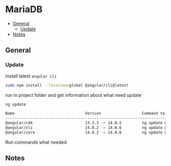 # MariaDB

<!-- toc -->

- [General](#general)
  - [Update](#update)
- [Notes](#notes)


<!-- tocstop -->

## General

### Update

Install latest `angular cli`
``` bash
sudo npm install --location=global @angular/cli@latest
```
run in project folder and get information about what need update
``` bash
ng update

Name                               Version                  Command to update
--------------------------------------------------------------------------------
@angular/cdk                       13.3.3 -> 14.0.5         ng update @angular/cdk
@angular/cli                       14.0.2 -> 14.0.6         ng update @angular/cli
@angular/core                      14.0.2 -> 14.0.6         ng update @angular/core
```
Run commands what needed



## Notes

